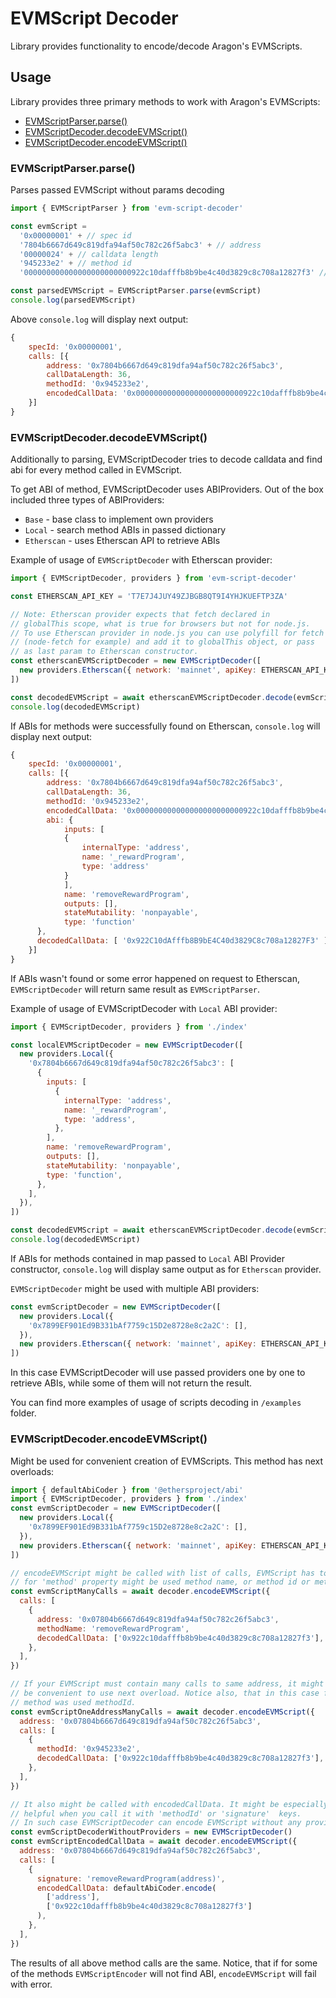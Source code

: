# EVMScript Decoder

Library provides functionality to encode/decode Aragon's EVMScripts.

## Usage

Library provides three primary methods to work with Aragon's EVMScripts:

- [EVMScriptParser.parse()](#evmscriptparserparse)
- [EVMScriptDecoder.decodeEVMScript()](#evmscriptdecoderdecodeevmscript)
- [EVMScriptDecoder.encodeEVMScript()](#evmscriptdecoderencodeevmscript)

### EVMScriptParser.parse()

Parses passed EVMScript without params decoding

```javascript
import { EVMScriptParser } from 'evm-script-decoder'

const evmScript =
  '0x00000001' + // spec id
  '7804b6667d649c819dfa94af50c782c26f5abc3' + // address
  '00000024' + // calldata length
  '945233e2' + // method id
  '000000000000000000000000922c10dafffb8b9be4c40d3829c8c708a12827f3' // calldata

const parsedEVMScript = EVMScriptParser.parse(evmScript)
console.log(parsedEVMScript)
```

Above `console.log` will display next output:

```javascript
{
    specId: '0x00000001',
    calls: [{
        address: '0x7804b6667d649c819dfa94af50c782c26f5abc3',
        callDataLength: 36,
        methodId: '0x945233e2',
        encodedCallData: '0x000000000000000000000000922c10dafffb8b9be4c40d3829c8c708a12827f3'
    }]
}
```

### EVMScriptDecoder.decodeEVMScript()

Additionally to parsing, EVMScriptDecoder tries to decode calldata and find abi for every method called in EVMScript.

To get ABI of method, EVMScriptDecoder uses ABIProviders. Out of the box included three types of ABIProviders:

- `Base` - base class to implement own providers
- `Local` - search method ABIs in passed dictionary
- `Etherscan` - uses Etherscan API to retrieve ABIs

Example of usage of `EVMScriptDecoder` with Etherscan provider:

```javascript
import { EVMScriptDecoder, providers } from 'evm-script-decoder'

const ETHERSCAN_API_KEY = 'T7E7J4JUY49ZJBGB8QT9I4YHJKUEFTP3ZA'

// Note: Etherscan provider expects that fetch declared in
// globalThis scope, what is true for browsers but not for node.js.
// To use Etherscan provider in node.js you can use polyfill for fetch
// (node-fetch for example) and add it to globalThis object, or pass
// as last param to Etherscan constructor.
const etherscanEVMScriptDecoder = new EVMScriptDecoder([
  new providers.Etherscan({ network: 'mainnet', apiKey: ETHERSCAN_API_KEY }),
])

const decodedEVMScript = await etherscanEVMScriptDecoder.decode(evmScript)
console.log(decodedEVMScript)
```

If ABIs for methods were successfully found on Etherscan, `console.log` will display next output:

```javascript
{
    specId: '0x00000001',
    calls: [{
        address: '0x7804b6667d649c819dfa94af50c782c26f5abc3',
        callDataLength: 36,
        methodId: '0x945233e2',
        encodedCallData: '0x000000000000000000000000922c10dafffb8b9be4c40d3829c8c708a12827f3',
        abi: {
            inputs: [
            {
                internalType: 'address',
                name: '_rewardProgram',
                type: 'address'
            }
            ],
            name: 'removeRewardProgram',
            outputs: [],
            stateMutability: 'nonpayable',
            type: 'function'
      },
      decodedCallData: [ '0x922C10dAfffb8B9bE4C40d3829C8c708a12827F3' ]
    }]
}
```

If ABIs wasn't found or some error happened on request to Etherscan, `EVMScriptDecoder` will return same result as `EVMScriptParser`.

Example of usage of EVMScriptDecoder with `Local` ABI provider:

```javascript
import { EVMScriptDecoder, providers } from './index'

const localEVMScriptDecoder = new EVMScriptDecoder([
  new providers.Local({
    '0x7804b6667d649c819dfa94af50c782c26f5abc3': [
      {
        inputs: [
          {
            internalType: 'address',
            name: '_rewardProgram',
            type: 'address',
          },
        ],
        name: 'removeRewardProgram',
        outputs: [],
        stateMutability: 'nonpayable',
        type: 'function',
      },
    ],
  }),
])

const decodedEVMScript = await etherscanEVMScriptDecoder.decode(evmScript)
console.log(decodedEVMScript)
```

If ABIs for methods contained in map passed to `Local` ABI Provider constructor, `console.log` will display same output as for `Etherscan` provider.

`EVMScriptDecoder` might be used with multiple ABI providers:

```javascript
const evmScriptDecoder = new EVMScriptDecoder([
  new providers.Local({
    '0x7899EF901Ed9B331bAf7759c15D2e8728e8c2a2C': [],
  }),
  new providers.Etherscan({ network: 'mainnet', apiKey: ETHERSCAN_API_KEY }),
])
```

In this case EVMScriptDecoder will use passed providers one by one to retrieve ABIs, while some of them will not return the result.

You can find more examples of usage of scripts decoding in `/examples` folder.

### EVMScriptDecoder.encodeEVMScript()

Might be used for convenient creation of EVMScripts. This method has next overloads:

```javascript
import { defaultAbiCoder } from '@ethersproject/abi'
import { EVMScriptDecoder, providers } from './index'
const evmScriptDecoder = new EVMScriptDecoder([
  new providers.Local({
    '0x7899EF901Ed9B331bAf7759c15D2e8728e8c2a2C': [],
  }),
  new providers.Etherscan({ network: 'mainnet', apiKey: ETHERSCAN_API_KEY }),
])

// encodeEVMScript might be called with list of calls, EVMScript has to contain
// for 'method' property might be used method name, or method id or method signature
const evmScriptManyCalls = await decoder.encodeEVMScript({
  calls: [
    {
      address: '0x07804b6667d649c819dfa94af50c782c26f5abc3',
      methodName: 'removeRewardProgram',
      decodedCallData: ['0x922c10dafffb8b9be4c40d3829c8c708a12827f3'],
    },
  ],
})

// If your EVMScript must contain many calls to same address, it might
// be convenient to use next overload. Notice also, that in this case for
// method was used methodId.
const evmScriptOneAddressManyCalls = await decoder.encodeEVMScript({
  address: '0x07804b6667d649c819dfa94af50c782c26f5abc3',
  calls: [
    {
      methodId: '0x945233e2',
      decodedCallData: ['0x922c10dafffb8b9be4c40d3829c8c708a12827f3'],
    },
  ],
})

// It also might be called with encodedCallData. It might be especially
// helpful when you call it with 'methodId' or 'signature'  keys.
// In such case EVMScriptDecoder can encode EVMScript without any providers
const evmScriptDecoderWithoutProviders = new EVMScriptDecoder()
const evmScriptEncodedCallData = await decoder.encodeEVMScript({
  address: '0x07804b6667d649c819dfa94af50c782c26f5abc3',
  calls: [
    {
      signature: 'removeRewardProgram(address)',
      encodedCallData: defaultAbiCoder.encode(
        ['address'],
        ['0x922c10dafffb8b9be4c40d3829c8c708a12827f3']
      ),
    },
  ],
})
```

The results of all above method calls are the same.
Notice, that if for some of the methods `EVMScriptEncoder` will not find ABI, `encodeEVMScript` will fail with error.
